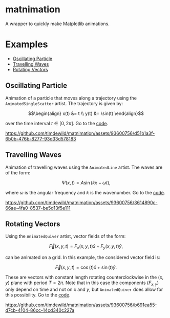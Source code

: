 # matnimation

A wrapper to quickly make Matplotlib animations. 

# Examples
- [Oscillating Particle](#oscillating-particle)
- [Travelling Waves](#travelling-waves)
- [Rotating Vectors](#rotating-vectors)

## Oscillating Particle
Animation of a particle that moves along a trajectory using the `AnimatedSingleScatter` artist. The trajectory is given by:
```math
\begin{align}
x(t) &= t \\
y(t) &= \sin(t)
\end{align}
```
over the time interval $t\in [0,2\pi]$. Go to the [code](\matnimation\examples\oscillating_particle/oscillating_particle.py). 

https://github.com/timdewild/matnimation/assets/93600756/d51b1a3f-6b0b-476b-8277-93d33d578183

## Travelling Waves
Animation of travelling waves using the `AnimatedLine` artist. The waves are of the form:
```math
\begin{equation}
\Psi(x,t) = A\sin(kx-\omega t),
\end{equation}
```
where $\omega$ is the angular frequency and $k$ is the wavenumber. Go to the [code](\matnimation\examples\travelling_waves/travelling_waves.py). 

https://github.com/timdewild/matnimation/assets/93600756/3614890c-66ae-4fa0-8537-be5d13f5e111

## Rotating Vectors
Using the `AnimatedQuiver` artist, vector fields of the form:
```math
\begin{equation}
\vec{F}(x,y,t) = F_x(x,y,t)\hat{x} + F_y(x,y,t)\hat{y},
\end{equation}
```
can be animated on a grid. In this example, the considered vector field is:
```math
\begin{equation}
\vec{F}(x,y,t) = \cos(t)\hat{x} + \sin(t)\hat{y}.
\end{equation}
```
These are vectors with constant length rotating counterclockwise in the $(x,y)$ plane with period $T=2\pi$. 
Note that in this case the components ($F_{x,y}$) only depend on time and not on $x$ and $y$, but `AnimatedQuiver` does allow for this possibility. Go to the [code](\matnimation\examples\rotating_vectors/rotating_vectors.py). 

https://github.com/timdewild/matnimation/assets/93600756/b691ea55-d7cb-4104-86cc-14cd340c227a